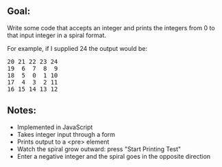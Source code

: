 Goal:
--------------
Write some code that accepts an integer and prints the integers from 0 to that input integer in a spiral format. 

For example, if I supplied 24 the output would be: 

<pre>
20 21 22 23 24
19  6  7  8  9
18  5  0  1 10
17  4  3  2 11
16 15 14 13 12
</pre>


Notes:
--------------
- Implemented in JavaScript
- Takes integer input through a form
- Prints output to a &lt;pre&gt; element
- Watch the spiral grow outward: press "Start Printing Test"
- Enter a negative integer and the spiral goes in the opposite direction
